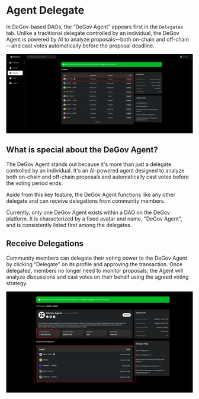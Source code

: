 # Agent Delegate

In DeGov-based DAOs, the “DeGov Agent” appears first in the `Delegates` tab. Unlike a traditional delegate controlled by an individual, the DeGov Agent is powered by AI to analyze proposals—both on-chain and off-chain—and cast votes automatically before the proposal deadline.

![alt text](./images/agent-delegates.png)

## What is special about the DeGov Agent?

The DeGov Agent stands out because it's more than just a delegate controlled by an individual. It's an AI-powered agent designed to analyze both on-chain and off-chain proposals and automatically cast votes before the voting period ends.

Aside from this key feature, the DeGov Agent functions like any other delegate and can receive delegations from community members.

Currently, only one DeGov Agent exists within a DAO on the DeGov platform. It is characterized by a fixed avatar and name, "DeGov Agent", and is consistently listed first among the delegates.

## Receive Delegations

Community members can delegate their voting power to the DeGov Agent by clicking “Delegate” on its profile and approving the transaction. Once delegated, members no longer need to monitor proposals; the Agent will analyze discussions and cast votes on their behalf using the agreed voting strategy.

![alt text](./images/agent-delegations.png)
